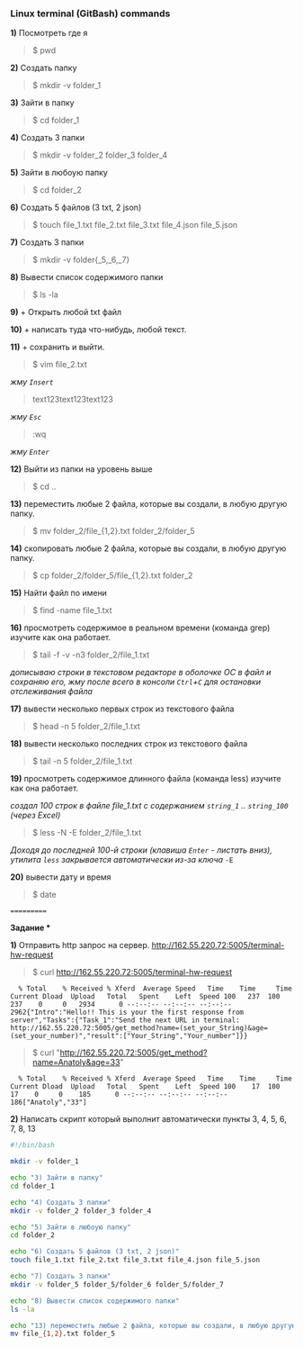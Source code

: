 ### Linux terminal (GitBash) commands

**1)** Посмотреть где я
>$ pwd

**2)** Создать папку
>$ mkdir -v folder_1

**3)** Зайти в папку
>$ cd folder_1

**4)** Создать 3 папки
>$ mkdir -v folder_2 folder_3 folder_4

**5)** Зайти в любоую папку
>$ cd folder_2

**6)** Создать 5 файлов (3 txt, 2 json)
>$ touch file_1.txt file_2.txt file_3.txt file_4.json file_5.json

**7)** Создать 3 папки
>$ mkdir -v folder{_5,_6,_7}

**8)** Вывести список содержимого папки
>$ ls -la

**9)** + Открыть любой txt файл

**10)** + написать туда что-нибудь, любой текст.

**11)** + сохранить и выйти.
>$ vim file_2.txt  

*жму `Insert`* 
>text123text123text123

*жму `Esc`* 
>:wq

*жму `Enter`*

**12)** Выйти из папки на уровень выше
>$ cd ..

**13)** переместить любые 2 файла, которые вы создали, в любую другую папку.
>$ mv folder_2/file_{1,2}.txt folder_2/folder_5

**14)** скопировать любые 2 файла, которые вы создали, в любую другую папку.
>$ cp folder_2/folder_5/file_{1,2}.txt folder_2

**15)** Найти файл по имени
>$ find -name file_1.txt

**16)** просмотреть содержимое в реальном времени (команда grep) изучите как она работает.
>$ tail -f -v -n3 folder_2/file_1.txt

*дописываю строки в текстовом редакторе в оболочке ОС в файл и сохраняю его, жму после всего в консоли `Ctrl`+`C` для остановки отслеживания файла*

**17)** вывести несколько первых строк из текстового файла
>$ head -n 5 folder_2/file_1.txt

**18)** вывести несколько последних строк из текстового файла
>$ tail -n 5 folder_2/file_1.txt

**19)** просмотреть содержимое длинного файла (команда less) изучите как она работает.

*создал 100 строк в файле file_1.txt с содержанием `string_1` .. `string_100` (через Excel)*
>$ less -N -E folder_2/file_1.txt

*Доходя до последней 100-й строки (клавиша `Enter` - листать вниз), утилита `less` закрывается автоматически из-за ключа* `-E`

**20)** вывести дату и время
>$ date

`=========`

**Задание \***

**1)** Отправить http запрос на сервер. http://162.55.220.72:5005/terminal-hw-request

>$ curl http://162.55.220.72:5005/terminal-hw-request

`  % Total    % Received % Xferd  Average Speed   Time    Time     Time  Current
                                 Dload  Upload   Total   Spent    Left  Speed
100   237  100   237    0     0   2934      0 --:--:-- --:--:-- --:--:--  2962{"Intro":"Hello!! This is your the first response from server","Tasks":{"Task_1":"Send the next URL in terminal: http://162.55.220.72:5005/get_method?name=(set_your_String)&age=(set_your_number)","result":["Your_String","Your_number"]}}`

>$ curl "http://162.55.220.72:5005/get_method?name=Anatoly&age=33"

`  % Total    % Received % Xferd  Average Speed   Time    Time     Time  Current
                                 Dload  Upload   Total   Spent    Left  Speed
100    17  100    17    0     0    185      0 --:--:-- --:--:-- --:--:--   186["Anatoly","33"]`

**2)** Написать скрипт который выполнит автоматически пункты 3, 4, 5, 6, 7, 8, 13

``` bash
#!/bin/bash

mkdir -v folder_1

echo "3) Зайти в папку"
cd folder_1

echo "4) Создать 3 папки"
mkdir -v folder_2 folder_3 folder_4

echo "5) Зайти в любоую папку"
cd folder_2

echo "6) Создать 5 файлов (3 txt, 2 json)"
touch file_1.txt file_2.txt file_3.txt file_4.json file_5.json

echo "7) Создать 3 папки"
mkdir -v folder_5 folder_5/folder_6 folder_5/folder_7

echo "8) Вывести список содержимого папки"
ls -la

echo "13) переместить любые 2 файла, которые вы создали, в любую другую папку."
mv file_{1,2}.txt folder_5
```

